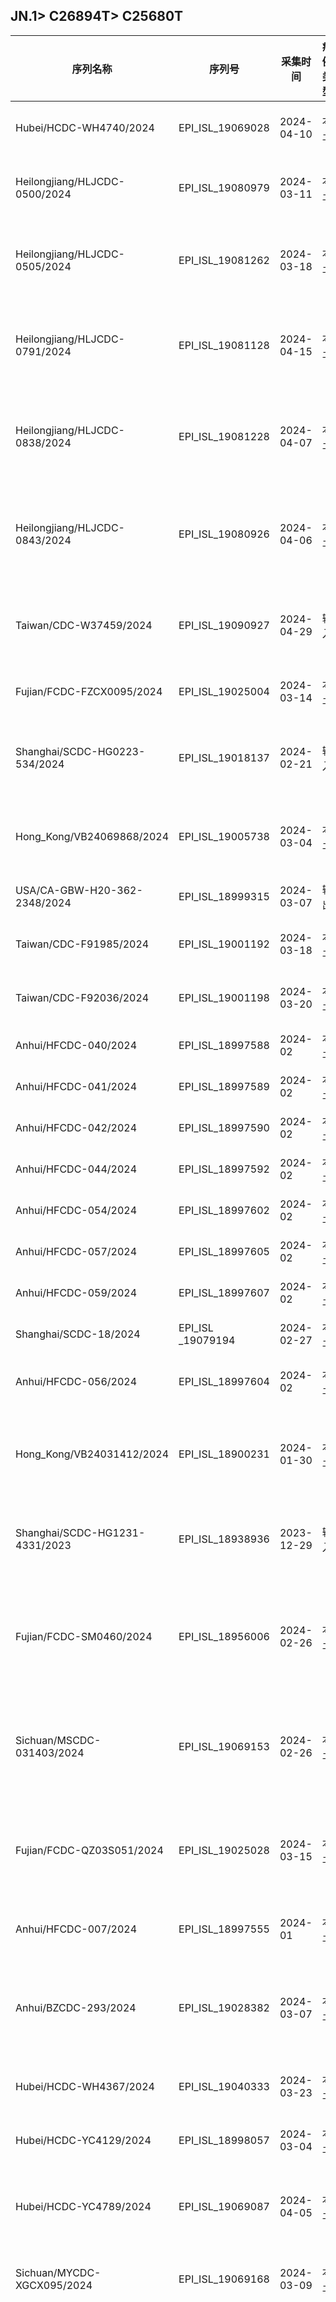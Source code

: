 ## JN.1> C26894T> C25680T

<html>
<body>
<!--StartFragment-->

序列名称 | 序列号 | 采集时间 | 病例类型 | 输入来源 | 进化路径
-- | -- | -- | -- | -- | -- 
Hubei/HCDC-WH4740/2024|EPI_ISL_19069028|2024-04-10|本土|-|JN.1.13.1> T21738C> C13743T, A27997G
Heilongjiang/HLJCDC-0500/2024|EPI_ISL_19080979|2024-03-11|本土|-|JN.1.13.1> T21738C> C18348T> G25720T> A24205T
Heilongjiang/HLJCDC-0505/2024|EPI_ISL_19081262|2024-03-18|本土|-|JN.1.13.1> T21738C> C18348T> G25720T> T2597C, A13285G
Heilongjiang/HLJCDC-0791/2024|EPI_ISL_19081128|2024-04-15|本土|-|JN.1.13.1> T21738C> C18348T> G25720T> T2597C, A13285G> A2844T
Heilongjiang/HLJCDC-0838/2024|EPI_ISL_19081228|2024-04-07|本土|-|JN.1.13.1> T21738C> C18348T> G25720T> T2597C, A13285G> A2844T
Heilongjiang/HLJCDC-0843/2024|EPI_ISL_19080926|2024-04-06|本土|-|JN.1.13.1> T21738C> C18348T> G25720T> T2597C, A13285G> A2844T> T28516C
Taiwan/CDC-W37459/2024|EPI_ISL_19090927|2024-04-29|输入|-|JN.1.13.1> T21738C> C7420T> T22928C> C10834T, C27406T
Fujian/FCDC-FZCX0095/2024|EPI_ISL_19025004|2024-03-14|本土|-|JN.1.13.1> T21738C> C774T, C1627T
Shanghai/SCDC-HG0223-534/2024|EPI_ISL_19018137|2024-02-21|输入|-|JN.1.13.1> T21738C> G613A, C6651T, T11737C, T18300C|G11083T|JN.1.13.1
Hong_Kong/VB24069868/2024|EPI_ISL_19005738|2024-03-04|本土|-|JN.1.13.1> T21738C> T22928C> G14229T, C23683T, T29633C
USA/CA-GBW-H20-362-2348/2024|EPI_ISL_18999315|2024-03-07|输出|-|JN.1.13.1> T21738C> T28071C
Taiwan/CDC-F91985/2024|EPI_ISL_19001192|2024-03-18|本土|-|JN.1.14> C12073T, C19186T, G24199T
Taiwan/CDC-F92036/2024|EPI_ISL_19001198|2024-03-20|本土|-|JN.1.14> C12073T, C19186T, G24199T
Anhui/HFCDC-040/2024|EPI_ISL_18997588|2024-02|本土|-|JN.1> C26894T> C25680T
Anhui/HFCDC-041/2024|EPI_ISL_18997589|2024-02|本土|-|JN.1> C26894T> C25680T
Anhui/HFCDC-042/2024|EPI_ISL_18997590|2024-02|本土|-|JN.1> C26894T> C25680T
Anhui/HFCDC-044/2024|EPI_ISL_18997592|2024-02|本土|-|JN.1> C26894T> C25680T
Anhui/HFCDC-054/2024|EPI_ISL_18997602|2024-02|本土|-|JN.1> C26894T> C25680T
Anhui/HFCDC-057/2024|EPI_ISL_18997605|2024-02|本土|-|JN.1> C26894T> C25680T
Anhui/HFCDC-059/2024|EPI_ISL_18997607|2024-02|本土|-|JN.1> C26894T> C25680T
Shanghai/SCDC-18/2024|EPI_ISL _19079194|2024-02-27|本土|-|JN.1> C26894T> C25680T
Anhui/HFCDC-056/2024|EPI_ISL_18997604|2024-02|本土|-|JN.1> C26894T> C25680T> A16668G
Hong_Kong/VB24031412/2024|EPI_ISL_18900231|2024-01-30|本土|-|JN.1> C26894T> C25680T> A28699T> G25112T> A22991G> T18125C
Shanghai/SCDC-HG1231-4331/2023|EPI_ISL_18938936|2023-12-29|输入|-|JN.1> C26894T> C25680T> A28699T> G25112T> C10369T
Fujian/FCDC-SM0460/2024|EPI_ISL_18956006|2024-02-26|本土|-|JN.1> C26894T> C25680T> A28699T> G25112T> C10369T> C2878T, C5892T, C18687T
Sichuan/MSCDC-031403/2024|EPI_ISL_19069153|2024-02-26|本土|-|JN.1> C26894T> C25680T> A28699T> G25112T> C10369T> T6571C, G18255T
Fujian/FCDC-QZ03S051/2024|EPI_ISL_19025028|2024-03-15|本土|-|JN.1> C26894T> C25680T> A28699T> G25112T> T3037C, C4633T, A10344G|C5736T|JN.1
Anhui/HFCDC-007/2024|EPI_ISL_18997555|2024-01|本土|-|JN.1> C26894T> C25680T> C13166T
Anhui/BZCDC-293/2024|EPI_ISL_19028382|2024-03-07|本土|-|JN.1> C26894T> C25680T> C1686T, G4960T, C26645T, C28706T, C28969T|C21575T|JN.1
Hubei/HCDC-WH4367/2024|EPI_ISL_19040333|2024-03-23|本土|-|JN.1> C26894T> C25680T> C18175T
Hubei/HCDC-YC4129/2024|EPI_ISL_18998057|2024-03-04|本土|-|JN.1> C26894T> C25680T> C18175T
Hubei/HCDC-YC4789/2024|EPI_ISL_19069087|2024-04-05|本土|-|JN.1> C26894T> C25680T> C18175T> C12231T, C28657T
Sichuan/MYCDC-XGCX095/2024|EPI_ISL_19069168|2024-03-09|本土|-|JN.1> C26894T> C25680T> C18175T> C4423T
*Liaoning/LNCDC-097-11/2024|EPI_ISL_19013864|2024-02-23|本土|-|JN.1> C26894T> C25680T> C22926T> A22896C, G22910A> A22942G> T22930A, T23031C> A23013C> G22927T> C2334T, T21622C, C21624G, T21711C, G21718T, T21810C, T21941G, C22032T, A22033C, G22034A, T22916C, G22917T, A23005T, A23012G, T23271C, T23423C
Anhui/BZCDC-267/2024|EPI_ISL_19013576|2024-02-08|本土|-|JN.1> C26894T> C25680T> C23683T
Anhui/AQCDC-016/2024|EPI_ISL_19013535|2024-01-29|本土|-|JN.1> C26894T> C25680T> C25613T> C26028T
Hubei/HCDC-XY4762/2024|EPI_ISL_19069050|2024-04-03|本土|-|JN.1> C26894T> C25680T> C26029A> C4455T, T6585C
Anhui/HFCDC-038/2024|EPI_ISL_18997586|2024-02|本土|-|JN.1> C26894T> C25680T> C2836T
Anhui/ZCDC-097/2024|EPI_ISL _19079315|2024-04|本土|-|JN.1> C26894T> C25680T> C2836T> T28311C
Anhui/MCDC022/2024|EPI_ISL_19013956|2024|本土|-|JN.1> C26894T> C25680T> C5192T, C23939A
*Hubei/HCDC-XG4414/2024|EPI_ISL_19041016|2024-03-20|本土|-|JN.1> C26894T> C25680T> C5628T> C10376T> C8655T, G25567A
Henan/HBCDC-CX046/2024|EPI_ISL_18985836|2024-03-07|本土|-|JN.1> C26894T> C25680T> C815T, T4441C, C7728T, C10582T
Gansu/QYCDC-0037/2024|EPI_ISL_19028468|2024-02-04|本土|-|JN.1> C26894T> C25680T> C9430T, T16905C, T27451A|22512-22523:ACTTTAGAGTCC|JN.1
Shanxi/SXJCCDC-JCCX0077/2024|EPI_ISL_19025127|2024-03-14|本土|-|JN.1> C26894T> C25680T> G17064A> G2267A, C4021T, A10471G, T10771C, C12085T, A17008G, G21850T, C28657T> C140T
Tibet/XZCDC_0026/2024|EPI_ISL_19110290|2024-04-19|本土|-|JN.1> C26894T> C25680T> G17741A, C27092T
Hubei/HCDC-XN3939/2024|EPI_ISL_18961277|2024-02-05|本土|-|JN.1> C26894T> C25680T> G2267A> G22627A> C19875T
Hubei/HCDC-HG4327/2024|EPI_ISL_19040216|2024-03-19|本土|-|JN.1> C26894T> C25680T> G2267A> G22627A> C4582T, C14025T, C23893T
Liaoning/LNCDC-160-1/2024|EPI_ISL_19132128|2024-04-09|本土|-|JN.1> C26894T> C25680T> G2267A> G22627A> G12769T
Liaoning/LNCDC-085-11/2024|EPI_ISL_18982983|2024-02-19|本土|-|JN.1> C26894T> C25680T> G2267A> G28839A
Hubei/HCDC-XG4485/2024|EPI_ISL_19041032|2024-03-13|本土|-|JN.1> C26894T> C25680T> G27841T
Hubei/HCDC-XG4486/2024|EPI_ISL_19041030|2024-03-15|本土|-|JN.1> C26894T> C25680T> G27841T
Liaoning/LNCDC-114-3/2024|EPI_ISL_19028524|2024-03-13|本土|-|JN.1> C26894T> C25680T> G29440A|G11083T|JN.1
Hubei/HCDC-SNJ4472/2024|EPI_ISL_19040303|2024-03-11|本土|-|JN.1> C26894T> C25680T> T19281C
Hubei/HCDC-SNJ4475/2024|EPI_ISL_19040308|2024-03-12|本土|-|JN.1> C26894T> C25680T> T19281C
Anhui/CHZCDC-CV31214/2024|EPI_ISL_19040185|2024-03-12|本土|-|JN.1> C26894T> C25680T> T22114C
Shanghai/SCDC-NX0179/2024|EPI_ISL_19018255|2024-02-26|本土|-|JN.1> C26894T> C25680T> T979C, A4645G, T4814G, G6446A, C17745T|21608-21609:TCATGCCGCTGT|JN.1

<!--EndFragment--> 
</body>
</html>
